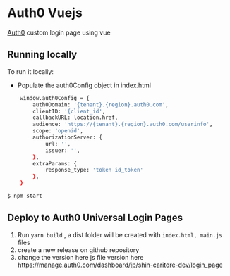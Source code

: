 # Auth0 Vuejs

[Auth0](https://auth0.com) custom login page using vue

## Running locally

To run it locally:

* Populate the auth0Config object in index.html

```bash
    window.auth0Config = {
        auth0Domain: '{tenant}.{region}.auth0.com',
        clientID: '{client_id',
        callbackURL: location.href,
        audience: 'https://{tenant}.{region}.auth0.com/userinfo',
        scope: 'openid',
        authorizationServer: {
            url: '',
            issuer: '',
        },
        extraParams: {
            response_type: 'token id_token'
        },
    }
```

```bash
$ npm start
```

## Deploy to Auth0 Universal Login Pages

1. Run `yarn build` , a dist folder will be created with `index.html, main.js` files
2. create a new release on github repository
3. change the version here js file version here https://manage.auth0.com/dashboard/jp/shin-caritore-dev/login_page

